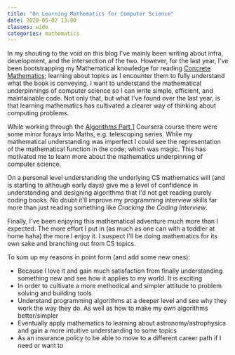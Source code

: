 ```yaml
---
title: "On Learning Mathematics for Computer Science"
date: 2020-05-02 13:00
classes: wide
categories: mathematics
---
```


In my shouting to the void on this blog I've mainly been writing about infra, development, and the intersection of the
two. However, for the last year, I've been bootstrapping my Mathematical knowledge for reading [Concrete
Mathematics](https://www.pearson.com.au/9780201558029); learning about topics as I encounter them to fully understand
what the book is conveying. I want to understand the mathematical underpinnings of computer science so I can write
simple, efficient, and maintainable code. Not only that, but what I've found over the last year, is that learning
mathematics has cultivated a clearer way of thinking about computing problems.

While working through the [Algorithms Part 1](https://www.coursera.org/learn/algorithms-part1) Coursera course there
were some minor forays into Maths, e.g. telescoping series. While my mathematical understanding was imperfect I could
see the representation of the mathematical function in the code; which was magic. This has motivated me to learn more
about the mathematics underpinning of computer science.

On a personal level understanding the underlying CS mathematics will (and is starting to although early days) give me a
level of confidence in understanding and designing algorithms that I'd not get reading purely coding books. No doubt
it'll improve my programming interview skills far more than just reading something like _Cracking the Coding Interview_.

Finally, I've been enjoying this mathematical adventure much more than I expected. The more effort I put in (as much as
one can with a toddler at home haha) the more I enjoy it. I suspect I'll be doing mathematics for its own sake and
branching out from CS topics.

To sum up my reasons in point form (and add some new ones):

- Because I love it and gain much satisfaction from finally understanding something new and see how it applies to my world. It is exciting
- In order to cultivate a more methodical and simpler attitude to problem solving and building tools
- Understand programming algorithms at a deeper level and see why they work the way they do. As well as how to make my own algorithms better/simpler
- Eventually apply mathematics to learning about astronomy/astrophysics and gain a more intuitive understanding to some topics
- As an insurance policy to be able to move to a different career path if I need or want to
